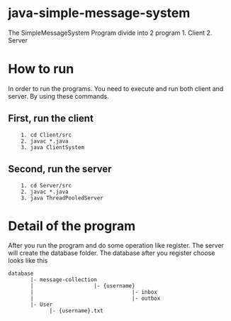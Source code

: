 # java-simple-message-system
The SimpleMessageSystem Program divide into 2 program
	1. Client
	2. Server

# How to run
In order to run the programs. You need to execute and run both client and server.
By using these commands.

##      First, run the client
		1. cd Client/src
		2. javac *.java
		3. java ClientSystem

##      Second, run the server
		1. cd Server/src
		2. javac *.java
		3. java ThreadPooledServer

# Detail of the program
After you run the program and do some operation like register.
The server will create the database folder.
The database after you register choose looks like this

	database
	       |- message-collection
	       |                   |- {username}
	       |                               |- inbox
           |                               |- outbox
           |- User
	             |- {username}.txt
